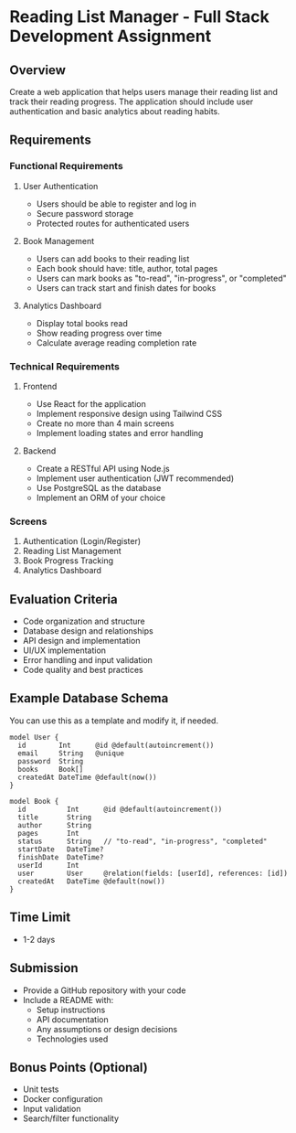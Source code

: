 # Reading List Manager - Full Stack Development Assignment

## Overview
Create a web application that helps users manage their reading list and track their reading progress. The application should include user authentication and basic analytics about reading habits.

## Requirements

### Functional Requirements
1. User Authentication
   - Users should be able to register and log in
   - Secure password storage
   - Protected routes for authenticated users

2. Book Management
   - Users can add books to their reading list
   - Each book should have: title, author, total pages
   - Users can mark books as "to-read", "in-progress", or "completed"
   - Users can track start and finish dates for books

3. Analytics Dashboard
   - Display total books read
   - Show reading progress over time
   - Calculate average reading completion rate

### Technical Requirements
1. Frontend
   - Use React for the application
   - Implement responsive design using Tailwind CSS
   - Create no more than 4 main screens
   - Implement loading states and error handling

2. Backend
   - Create a RESTful API using Node.js
   - Implement user authentication (JWT recommended)
   - Use PostgreSQL as the database
   - Implement an ORM of your choice

### Screens
1. Authentication (Login/Register)
2. Reading List Management
3. Book Progress Tracking
4. Analytics Dashboard

## Evaluation Criteria
- Code organization and structure
- Database design and relationships
- API design and implementation
- UI/UX implementation
- Error handling and input validation
- Code quality and best practices

## Example Database Schema

You can use this as a template and modify it, if needed.

```prisma
model User {
  id        Int      @id @default(autoincrement())
  email     String   @unique
  password  String
  books     Book[]
  createdAt DateTime @default(now())
}

model Book {
  id          Int      @id @default(autoincrement())
  title       String
  author      String
  pages       Int
  status      String   // "to-read", "in-progress", "completed"
  startDate   DateTime?
  finishDate  DateTime?
  userId      Int
  user        User     @relation(fields: [userId], references: [id])
  createdAt   DateTime @default(now())
}
```

## Time Limit
- 1-2 days

## Submission
- Provide a GitHub repository with your code
- Include a README with:
  - Setup instructions
  - API documentation
  - Any assumptions or design decisions
  - Technologies used

## Bonus Points (Optional)
- Unit tests
- Docker configuration
- Input validation
- Search/filter functionality
